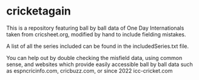 # cricketagain
This is a repository featuring ball by ball data of One Day Internationals taken from cricsheet.org, modified by hand to include fielding mistakes.

A list of all the series included can be found in the includedSeries.txt file.

You can help out by double checking the misfield data, using common sense, and websites which provide easily accessible ball by ball data such as espncricinfo.com, cricbuzz.com, or since 2022 icc-cricket.com


